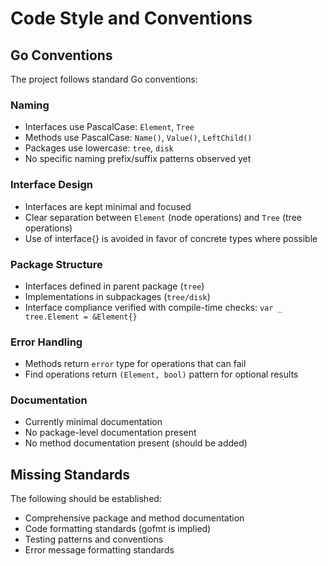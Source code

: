 # Code Style and Conventions

## Go Conventions
The project follows standard Go conventions:

### Naming
- Interfaces use PascalCase: `Element`, `Tree`
- Methods use PascalCase: `Name()`, `Value()`, `LeftChild()`
- Packages use lowercase: `tree`, `disk`
- No specific naming prefix/suffix patterns observed yet

### Interface Design
- Interfaces are kept minimal and focused
- Clear separation between `Element` (node operations) and `Tree` (tree operations)
- Use of interface{} is avoided in favor of concrete types where possible

### Package Structure
- Interfaces defined in parent package (`tree`)
- Implementations in subpackages (`tree/disk`)
- Interface compliance verified with compile-time checks: `var _ tree.Element = &Element{}`

### Error Handling
- Methods return `error` type for operations that can fail
- Find operations return `(Element, bool)` pattern for optional results

### Documentation
- Currently minimal documentation
- No package-level documentation present
- No method documentation present (should be added)

## Missing Standards
The following should be established:
- Comprehensive package and method documentation
- Code formatting standards (gofmt is implied)
- Testing patterns and conventions
- Error message formatting standards